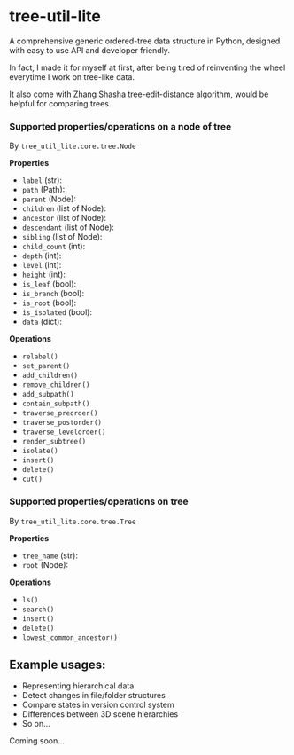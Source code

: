 # tree-util-lite

A comprehensive generic ordered-tree data structure in Python, designed with easy to use API and developer friendly.

In fact, I made it for myself at first, after being tired of reinventing the wheel everytime I work on tree-like data.

It also come with Zhang Shasha tree-edit-distance algorithm, would be helpful for comparing trees.

### Supported properties/operations on a node of tree

By `tree_util_lite.core.tree.Node`

**Properties**

 * `label` (str):
 * `path` (Path):
 * `parent` (Node):
 * `children` (list of Node):
 * `ancestor` (list of Node):
 * `descendant` (list of Node):
 * `sibling` (list of Node):
 * `child_count` (int):
 * `depth` (int):
 * `level` (int):
 * `height` (int):
 * `is_leaf` (bool):
 * `is_branch` (bool):
 * `is_root` (bool):
 * `is_isolated` (bool):
 * `data` (dict):

**Operations**

 * `relabel()`
 * `set_parent()`
 * `add_children()`
 * `remove_children()`
 * `add_subpath()`
 * `contain_subpath()`
 * `traverse_preorder()`
 * `traverse_postorder()`
 * `traverse_levelorder()`
 * `render_subtree()`
 * `isolate()`
 * `insert()`
 * `delete()`
 * `cut()`

### Supported properties/operations on tree

By `tree_util_lite.core.tree.Tree`

**Properties**

 * `tree_name` (str):
 * `root` (Node):

**Operations**

 * `ls()`
 * `search()`
 * `insert()`
 * `delete()`
 * `lowest_common_ancestor()`

## Example usages:

 * Representing hierarchical data
 * Detect changes in file/folder structures
 * Compare states in version control system
 * Differences between 3D scene hierarchies
 * So on...

Coming soon...